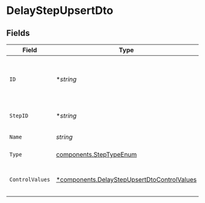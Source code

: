 # DelayStepUpsertDto


## Fields

| Field                                                                                                     | Type                                                                                                      | Required                                                                                                  | Description                                                                                               |
| --------------------------------------------------------------------------------------------------------- | --------------------------------------------------------------------------------------------------------- | --------------------------------------------------------------------------------------------------------- | --------------------------------------------------------------------------------------------------------- |
| `ID`                                                                                                      | **string*                                                                                                 | :heavy_minus_sign:                                                                                        | Database identifier of the step. Used for updating the step.                                              |
| `StepID`                                                                                                  | **string*                                                                                                 | :heavy_minus_sign:                                                                                        | Unique identifier for the step                                                                            |
| `Name`                                                                                                    | *string*                                                                                                  | :heavy_check_mark:                                                                                        | Name of the step                                                                                          |
| `Type`                                                                                                    | [components.StepTypeEnum](../../models/components/steptypeenum.md)                                        | :heavy_check_mark:                                                                                        | Type of the step                                                                                          |
| `ControlValues`                                                                                           | [*components.DelayStepUpsertDtoControlValues](../../models/components/delaystepupsertdtocontrolvalues.md) | :heavy_minus_sign:                                                                                        | Control values for the Delay step.                                                                        |